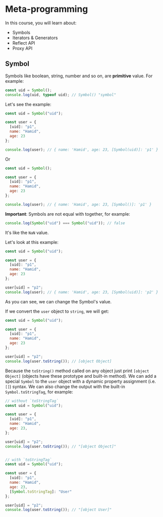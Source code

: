 # Meta-programming

In this course, you will learn about:

- Symbols
- Iterators & Generators
- Reflect API
- Proxy API

## Symbol

Symbols like boolean, string, number and so on, are **primitive** value. For example:

```js
const uid = Symbol();
console.log(uid, typeof uid); // Symbol() "symbol"
```

Let's see the example:

```js
const uid = Symbol("uid");

const user = {
  [uid]: "p1",
  name: "Hamid",
  age: 23
};

console.log(user); // { name: 'Hamid', age: 23, [Symbol(uid)]: 'p1' }
```

Or

```js
const uid = Symbol();

const user = {
  [uid]: "p1",
  name: "Hamid",
  age: 23
};

console.log(user); // { name: 'Hamid', age: 23, [Symbol()]: 'p1' }
```

**Important**: Symbols are not equal with together, for example:

```js
console.log(Symbol("uid") === Symbol("uid")); // false
```

It's like the `NaN` value.

Let's look at this example:

```js
const uid = Symbol("uid");

const user = {
  [uid]: "p1",
  name: "Hamid",
  age: 23
};

user[uid] = "p2";
console.log(user); // { name: 'Hamid', age: 23, [Symbol(uid)]: 'p2' }
```

As you can see, we can change the Symbol's value.

If we convert the `user` object to `string`, we will get:

```js
const uid = Symbol("uid");

const user = {
  [uid]: "p1",
  name: "Hamid",
  age: 23
};

user[uid] = "p2";
console.log(user.toString()); // [object Object]
```

Because the `toString()` method called on any object just print `[object Object]` (objects have these prototype and built-in method). We can add a special `Symbol` to the `user` object with a dynamic property assignment (i.e. `[]`) syntax. We can also change the output with the built-in `Symbol.toStringTag`, for example:

```js
// without `toStringTag`
const uid = Symbol("uid");

const user = {
  [uid]: "p1",
  name: "Hamid",
  age: 23,
};

user[uid] = "p2";
console.log(user.toString()); // "[object Object]"


// with `toStringTag`
const uid = Symbol("uid");

const user = {
  [uid]: "p1",
  name: "Hamid",
  age: 23,
  [Symbol.toStringTag]: "User"
};

user[uid] = "p2";
console.log(user.toString()); // "[object User]"
```
